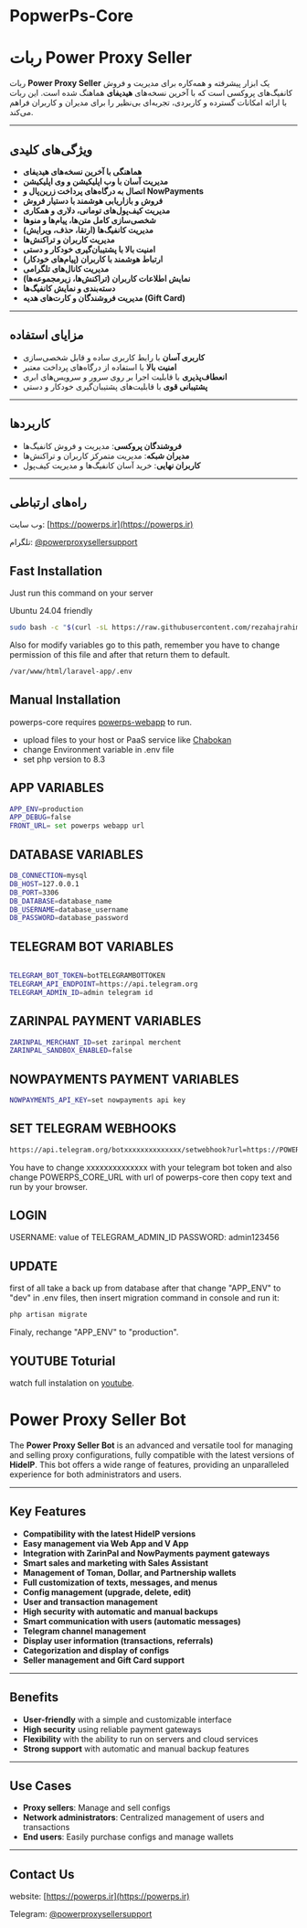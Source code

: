 # PopwerPs-Core

# ربات Power Proxy Seller

ربات **Power Proxy Seller** یک ابزار پیشرفته و همه‌کاره برای مدیریت و فروش کانفیگ‌های پروکسی است که با آخرین نسخه‌های **هیدیفای** هماهنگ شده است. این ربات با ارائه امکانات گسترده و کاربردی، تجربه‌ای بی‌نظیر را برای مدیران و کاربران فراهم می‌کند.

---

## ویژگی‌های کلیدی

- **هماهنگی با آخرین نسخه‌های هیدیفای**
- **مدیریت آسان با وب اپلیکیشن و وی اپلیکیشن**
- **اتصال به درگاه‌های پرداخت زرین‌پال و NowPayments**
- **فروش و بازاریابی هوشمند با دستیار فروش**
- **مدیریت کیف‌پول‌های تومانی، دلاری و همکاری**
- **شخصی‌سازی کامل متن‌ها، پیام‌ها و منوها**
- **مدیریت کانفیگ‌ها (ارتقا، حذف، ویرایش)**
- **مدیریت کاربران و تراکنش‌ها**
- **امنیت بالا با پشتیبان‌گیری خودکار و دستی**
- **ارتباط هوشمند با کاربران (پیام‌های خودکار)**
- **مدیریت کانال‌های تلگرامی**
- **نمایش اطلاعات کاربران (تراکنش‌ها، زیرمجموعه‌ها)**
- **دسته‌بندی و نمایش کانفیگ‌ها**
- **مدیریت فروشندگان و کارت‌های هدیه (Gift Card)**

---

## مزایای استفاده

- **کاربری آسان** با رابط کاربری ساده و قابل شخصی‌سازی
- **امنیت بالا** با استفاده از درگاه‌های پرداخت معتبر
- **انعطاف‌پذیری** با قابلیت اجرا بر روی سرور و سرویس‌های ابری
- **پشتیبانی قوی** با قابلیت‌های پشتیبان‌گیری خودکار و دستی

---

## کاربردها

- **فروشندگان پروکسی**: مدیریت و فروش کانفیگ‌ها
- **مدیران شبکه**: مدیریت متمرکز کاربران و تراکنش‌ها
- **کاربران نهایی**: خرید آسان کانفیگ‌ها و مدیریت کیف‌پول

---

## راه‌های ارتباطی

وب سایت: [https://powerps.ir](https://powerps.ir)

تلگرام: [@powerproxysellersupport](https://t.me/powerproxysellersupport) 

## Fast Installation

Just run this command on your server

Ubuntu 24.04 friendly

```sh
sudo bash -c "$(curl -sL https://raw.githubusercontent.com/rezahajrahimi/powerps-core-scripts/refs/heads/main/install.sh)" @ install
```

Also for modify variables go to this path, remember you have to change permission of this file and after that return them to default.

```sh
/var/www/html/laravel-app/.env
```

## Manual Installation

powerps-core requires [powerps-webapp](https://github.com/rezahajrahimi/powerps-webapp) to run.

- upload files to your host or PaaS service like  [Chabokan](https://zaya.io/yojc2)  
- change Environment variable in .env file
- set php version to 8.3

## APP VARIABLES

```sh
APP_ENV=production
APP_DEBUG=false
FRONT_URL= set powerps webapp url
```

## DATABASE VARIABLES

```sh
DB_CONNECTION=mysql
DB_HOST=127.0.0.1
DB_PORT=3306
DB_DATABASE=database_name
DB_USERNAME=database_username
DB_PASSWORD=database_password

```

## TELEGRAM BOT  VARIABLES

```sh

TELEGRAM_BOT_TOKEN=botTELEGRAMBOTTOKEN
TELEGRAM_API_ENDPOINT=https://api.telegram.org
TELEGRAM_ADMIN_ID=admin telegram id
```

## ZARINPAL PAYMENT VARIABLES

```sh
ZARINPAL_MERCHANT_ID=set zarinpal merchent
ZARINPAL_SANDBOX_ENABLED=false
```

## NOWPAYMENTS PAYMENT VARIABLES

```sh
NOWPAYMENTS_API_KEY=set nowpayments api key
```

## SET TELEGRAM WEBHOOKS

```sh
https://api.telegram.org/botxxxxxxxxxxxxxx/setwebhook?url=https://POWERPS_CORE_URL/api/telegram/webhooks/inbound
```

You have to change xxxxxxxxxxxxxx with your telegram bot token and also change POWERPS_CORE_URL with url of powerps-core then copy text and run by your browser.

## LOGIN

USERNAME: value of TELEGRAM_ADMIN_ID
PASSWORD: admin123456

## UPDATE

first of all take a back up from database after that change "APP_ENV" to "dev" in .env files, then insert migration command in console and run it:

```sh
php artisan migrate
```

Finaly, rechange "APP_ENV" to "production".

## YOUTUBE Toturial

watch full instalation on  [youtube](https://youtu.be/drZGXXxSNSE).

# Power Proxy Seller Bot

The **Power Proxy Seller Bot** is an advanced and versatile tool for managing and selling proxy configurations, fully compatible with the latest versions of **HideIP**. This bot offers a wide range of features, providing an unparalleled experience for both administrators and users.

---

## Key Features

- **Compatibility with the latest HideIP versions**
- **Easy management via Web App and V App**
- **Integration with ZarinPal and NowPayments payment gateways**
- **Smart sales and marketing with Sales Assistant**
- **Management of Toman, Dollar, and Partnership wallets**
- **Full customization of texts, messages, and menus**
- **Config management (upgrade, delete, edit)**
- **User and transaction management**
- **High security with automatic and manual backups**
- **Smart communication with users (automatic messages)**
- **Telegram channel management**
- **Display user information (transactions, referrals)**
- **Categorization and display of configs**
- **Seller management and Gift Card support**

---

## Benefits

- **User-friendly** with a simple and customizable interface
- **High security** using reliable payment gateways
- **Flexibility** with the ability to run on servers and cloud services
- **Strong support** with automatic and manual backup features

---

## Use Cases

- **Proxy sellers**: Manage and sell configs
- **Network administrators**: Centralized management of users and transactions
- **End users**: Easily purchase configs and manage wallets

---

## Contact Us

website: [https://powerps.ir](https://powerps.ir)

Telegram: [@powerproxysellersupport](https://t.me/powerproxysellersupport) 

